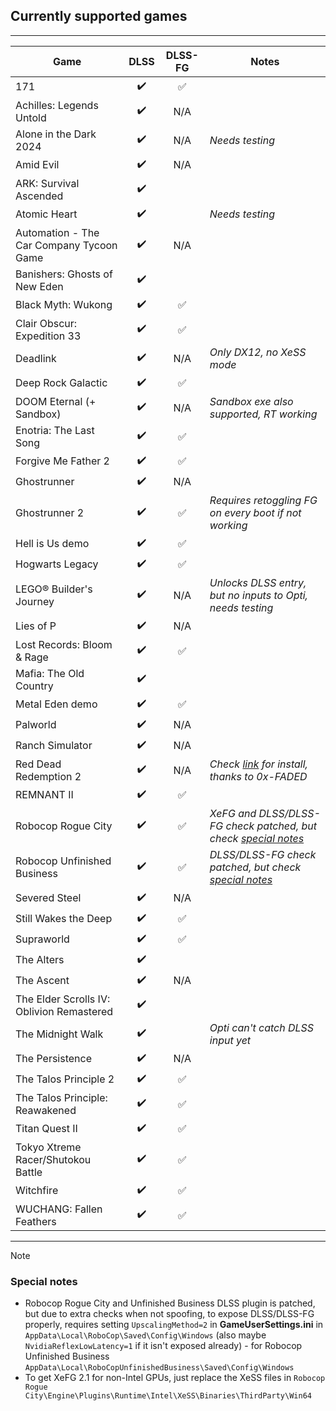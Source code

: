 ## Currently supported games

---

<!--
TEMPLATE FOR NEW ENTRIES
| GAME NAME           | ✔️/❌ | ✅/⛔ | Notes go here                | 
-->

| Game | DLSS | DLSS-FG | Notes  | 
| ---- | :--: | :-----: | ------ |
| 171 | ✔️ | ✅ |  |
| Achilles: Legends Untold | ✔️ | N/A |  |
| Alone in the Dark 2024 | ✔️ | N/A | _Needs testing_ | 
| Amid Evil | ✔️ | N/A |  |
| ARK: Survival Ascended | ✔️ |  |  |
| Atomic Heart | ✔️ |  | _Needs testing_ | 
| Automation - The Car Company Tycoon Game | ✔️ | N/A |  |
| Banishers: Ghosts of New Eden | ✔️ |  |  |
| Black Myth: Wukong | ✔️ | ✅ |  |
| Clair Obscur: Expedition 33 | ✔️ | ✅ |  |
| Deadlink | ✔️ | N/A | _Only DX12, no XeSS mode_ |
| Deep Rock Galactic | ✔️ | ✅ |  |
| DOOM Eternal (+ Sandbox) | ✔️ | N/A | _Sandbox exe also supported, RT working_ |
| Enotria: The Last Song | ✔️ | ✅ |  |
| Forgive Me Father 2 | ✔️ | ✅ |  |
| Ghostrunner | ✔️ | N/A |  |
| Ghostrunner 2 | ✔️ | ✅ | _Requires retoggling FG on every boot if not working_ | 
| Hell is Us demo | ✔️ | ✅ |  | 
| Hogwarts Legacy | ✔️ | ✅ |  |
| LEGO® Builder's Journey | ✔️ | N/A | _Unlocks DLSS entry, but no inputs to Opti, needs testing_ |
| Lies of P | ✔️ | N/A |  |
| Lost Records: Bloom & Rage | ✔️ | ✅ |  |
| Mafia: The Old Country | ✔️ |  |  |
| Metal Eden demo | ✔️ | ✅ |  |
| Palworld | ✔️ | N/A |  |
| Ranch Simulator | ✔️ | N/A |  |
| Red Dead Redemption 2 | ✔️ | N/A | _Check [link](https://github.com/optiscaler/OptiScaler/issues/388#issuecomment-3173010106) for install, thanks to 0x-FADED_ |
| REMNANT II | ✔️ | ✅ |  |
| Robocop Rogue City | ✔️ | ✅ | _XeFG and DLSS/DLSS-FG check patched, but check [special notes](#special-notes)_ | 
| Robocop Unfinished Business | ✔️ | ✅ | _DLSS/DLSS-FG check patched, but check [special notes](#special-notes)_ | 
| Severed Steel | ✔️ | N/A |  |
| Still Wakes the Deep | ✔️ | ✅ |  |
| Supraworld | ✔️ | ✅ |  |
| The Alters | ✔️ |  |  |
| The Ascent | ✔️ | N/A |  |
| The Elder Scrolls IV: Oblivion Remastered | ✔️ |  |  |
| The Midnight Walk | ✔️ |  | _Opti can't catch DLSS input yet_ | 
| The Persistence | ✔️ | N/A |  |
| The Talos Principle 2 | ✔️ | ✅ |  |
| The Talos Principle: Reawakened | ✔️ | ✅ |  |
| Titan Quest II | ✔️ | ✅ |  |
| Tokyo Xtreme Racer/Shutokou Battle | ✔️ | ✅ |  |
| Witchfire | ✔️ | ✅ |  |
| WUCHANG: Fallen Feathers | ✔️ | ✅ |  |

---

> [!NOTE]
> ### Special notes
> * Robocop Rogue City and Unfinished Business DLSS plugin is patched, but due to extra checks when not spoofing, to expose DLSS/DLSS-FG properly, requires setting `UpscalingMethod=2` in **GameUserSettings.ini** in `AppData\Local\RoboCop\Saved\Config\Windows` (also maybe `NvidiaReflexLowLatency=1` if it isn't exposed already) - for Robocop Unfinished Business `AppData\Local\RoboCopUnfinishedBusiness\Saved\Config\Windows`  
> * To get XeFG 2.1 for non-Intel GPUs, just replace the XeSS files in `Robocop Rogue City\Engine\Plugins\Runtime\Intel\XeSS\Binaries\ThirdParty\Win64`  
